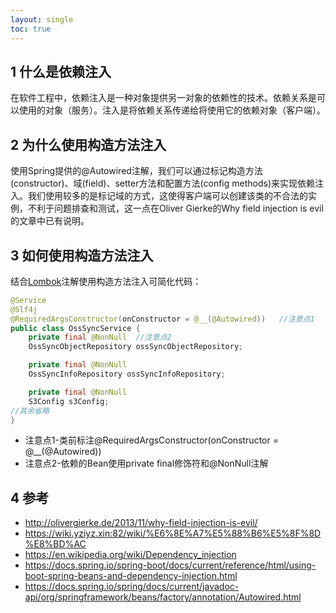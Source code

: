```yaml
---
layout: single
toc: true
---
```


## 1 什么是依赖注入

在软件工程中，依赖注入是一种对象提供另一对象的依赖性的技术。依赖关系是可以使用的对象（服务）。注入是将依赖关系传递给将使用它的依赖对象（客户端）。

## 2 为什么使用构造方法注入

使用Spring提供的@Autowired注解，我们可以通过标记构造方法(constructor)、域(field)、setter方法和配置方法(config methods)来实现依赖注入。我们使用较多的是标记域的方式，这使得客户端可以创建该类的不合法的实例，不利于问题排查和测试，这一点在Oliver Gierke的Why field injection is evil的文章中已有说明。

## 3 如何使用构造方法注入

结合[Lombok](https://projectlombok.org/)注解使用构造方法注入可简化代码：

```java
@Service
@Slf4j
@RequiredArgsConstructor(onConstructor = @__(@Autowired))   //注意点1
public class OssSyncService {
    private final @NonNull  //注意点2
    OssSyncObjectRepository ossSyncObjectRepository;

    private final @NonNull
    OssSyncInfoRepository ossSyncInfoRepository;

    private final @NonNull
    S3Config s3Config;
//其余省略
}
```

- 注意点1-类前标注@RequiredArgsConstructor(onConstructor = @__(@Autowired))
- 注意点2-依赖的Bean使用private final修饰符和@NonNull注解

## 4 参考

- http://olivergierke.de/2013/11/why-field-injection-is-evil/
- https://wiki.yziyz.xin:82/wiki/%E6%8E%A7%E5%88%B6%E5%8F%8D%E8%BD%AC
- https://en.wikipedia.org/wiki/Dependency_injection
- https://docs.spring.io/spring-boot/docs/current/reference/html/using-boot-spring-beans-and-dependency-injection.html
- https://docs.spring.io/spring/docs/current/javadoc-api/org/springframework/beans/factory/annotation/Autowired.html
